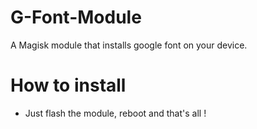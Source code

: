 # G-Font-Module
A Magisk module that installs google font on your device.

# How to install
- Just flash the module, reboot and that's all !
